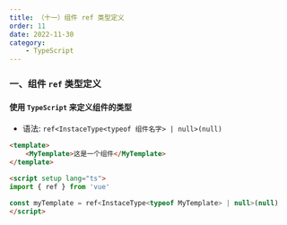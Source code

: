 ```yaml
---
title: （十一）组件 ref 类型定义
order: 11
date: 2022-11-30
category:
    - TypeScript
---
```



### 一、组件 `ref` 类型定义


#### 使用 `TypeScript` 来定义组件的类型
- 语法: `ref<InstaceType<typeof 组件名字> | null>(null)`

```html
<template>
    <MyTemplate>这是一个组件</MyTemplate>
</template>

<script setup lang="ts">
import { ref } from 'vue'

const myTemplate = ref<InstaceType<typeof MyTemplate> | null>(null)
</script>
```